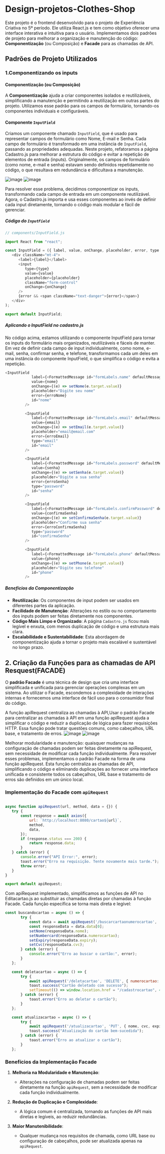 # Design-projetos-Clothes-Shop
 
Este projeto é o frontend desenvolvido para o projeto de Experiência Criativa no 5º período. Ele utiliza React.js e tem como objetivo oferecer uma interface interativa e intuitiva para o usuário. Implementamos dois padrões de projeto para melhorar a organização e manutenção do código: **Componentização** (ou Composição) e **Facade** para as chamadas de API.

## Padrões de Projeto Utilizados
### 1.Componentizando os inputs
####  Componentização (ou Composição) 

A **Componentização** ajuda a criar componentes isolados e reutilizáveis, simplificando a manutenção e permitindo a reutilização em outras partes do projeto. Utilizamos esse padrão para os campos de formulário, tornando-os componentes individuais e configuráveis.

#### Componente `InputField`

Criamos um componente chamado `InputField`, que é usado para representar campos de formulário como Nome, E-mail e Senha. Cada campo de formulário é transformado em uma instância de `InputField`, passando as propriedades adequadas.
Neste projeto, refatoramos a página Cadastro.js para melhorar a estrutura do código e evitar a repetição de elementos de entrada (inputs). Originalmente, os campos de formulário (como nome, e-mail e senha) estavam sendo definidos repetidamente no código, o que resultava em redundância e dificultava a manutenção.

![image](https://github.com/user-attachments/assets/d933dd5c-b998-415c-b83b-8f6caf49046f)
![image](https://github.com/user-attachments/assets/a7606026-dc24-4275-88e7-3fb970ed603e)

   Para resolver esse problema, decidimos componentizar os inputs, transformando cada campo de entrada em um componente reutilizável. Agora, o Cadastro.js importa e usa esses componentes ao invés de definir cada input diretamente, tornando o código mais modular e fácil de gerenciar.

##### Código do `InputField`

```javascript
// components/InputField.js

import React from "react";

const InputField = ({ label, value, onChange, placeholder, error, type = "text" }) => (
   <div className="mt-4">
      <label>{label}</label>
      <input
         type={type}
         value={value}
         placeholder={placeholder}
         className="form-control"
         onChange={onChange}
      />
      {error && <span className="text-danger">{error}</span>}
   </div>
);

export default InputField;

```
##### Aplicando o InputField no cadastro.js
No código acima, estamos utilizando o componente InputField para tornar os inputs do formulário mais organizados, reutilizáveis e fáceis de manter. Em vez de definir cada campo de input individualmente, como nome, e-mail, senha, confirmar senha, e telefone, transformamos cada um deles em uma instância do componente InputField, o que simplifica o código e evita a repetição.
```javascript
<InputField
            label={<FormattedMessage id="formLabels.name" defaultMessage="Nome" />}
            value={nome}
            onChange={(e) => setNome(e.target.value)}
            placeholder="Digite seu nome"
            error={erroNome}
            id="nome"
         />

         <InputField
            label={<FormattedMessage id="formLabels.email" defaultMessage="Email" />}
            value={email}
            onChange={(e) => setEmail(e.target.value)}
            placeholder="email@email.com"
            error={erroEmail}
            type="email"
            id="email"
         />

         <InputField
            label={<FormattedMessage id="formLabels.password" defaultMessage="Senha" />}
            value={senha}
            onChange={(e) => setSenha(e.target.value)}
            placeholder="Digite a sua senha"
            error={erroSenha}
            type="password"
            id="senha"
         />

         <InputField
            label={<FormattedMessage id="formLabels.confirmPassword" defaultMessage="Confirmar Senha" />}
            value={confirmaSenha}
            onChange={(e) => setConfirmaSenha(e.target.value)}
            placeholder="Confirme sua senha"
            error={erroConfirmaSenha}
            type="password"
            id="confirmaSenha"
         />

         <InputField
            label={<FormattedMessage id="formLabels.phone" defaultMessage="Telefone" />}
            value={phone}
            onChange={(e) => setPhone(e.target.value)}
            placeholder="Digite seu telefone"
            id="phone"
         />
```
 ##### Benefícios da Componentização

- **Reutilização**: Os componentes de input podem ser usados em diferentes partes da aplicação.
- **Facilidade de Manutenção**: Alterações no estilo ou no comportamento dos inputs podem ser feitas diretamente nos componentes.
- **Código Mais Limpo e Organizado**: A página `Cadastro.js` ficou mais legível e enxuta, com menos duplicação de código e uma estrutura mais clara.
- **Escalabilidade e Sustentabilidade**: Esta abordagem de componentização ajuda a tornar o projeto mais escalável e sustentável no longo prazo.


 
 ## 2. Criação da Funções  para as chamadas de API Resquest(FACADE)
 
 O **padrão Facade** é uma técnica de design que cria uma interface simplificada e unificada para gerenciar operações complexas em um sistema. Ao utilizar o Facade, escondemos a complexidade de interações internas e fornecemos uma interface de fácil uso para o consumidor final do código.

A função apiRequest centraliza as chamadas à API,Usar o padrão Facade para centralizar as chamadas à API em uma função apiRequest ajuda a simplificar o código e reduzir a duplicação de lógica para fazer requisições HTTP. Essa função pode tratar questões comuns, como cabeçalhos, URL base, e tratamento de erros.
![image](https://github.com/user-attachments/assets/4d2c1b00-e1d4-4b35-9828-653302e1a465)
 ![image](https://github.com/user-attachments/assets/c00351da-22f5-44f4-8af5-c37ac95b3957)
 
Melhorar modularidade e manutenção: quaisquer mudanças na configuração de chamadas podem ser feitas diretamente na apiRequest, sem necessidade de modificar cada função individualmente.
  Para resolver esses problemas, implementamos o padrão Facade na forma de uma função apiRequest. Esta função centraliza as chamadas de API, simplificando o código e eliminando duplicações ao fornecer uma interface unificada e consistente  todos os cabeçalhos, URL base e tratamento de erros são definidos em um único local. 

 ### Implementação do Facade com `apiRequest`
 ```javascript

async function apiRequest(url, method, data = {}) {
    try {
        const response = await axios({
            url: `http://localhost:8080/cartao${url}`,
            method,
            data,
        });
        if (response.status === 200) {
            return response.data;
        }
    } catch (error) {
        console.error("API Error:", error);
        toast.error("Erro na requisição. Tente novamente mais tarde.");
        throw error;
    }
}

export default apiRequest;

```
 
Com apiRequest implementado, simplificamos as funções de API no Editacartao.js ao substituir as chamadas diretas por chamadas à função Facade. Cada função específica se torna mais direta e legível:

  
 ```javascript
const buscandocartao = async () => {
        try {
            const data = await apiRequest('/buscarcartaonumerocartao', 'POST', { numerocartao: Numbercard });
            const responseData = data.data[0];
            setNome(responseData.nome);
            setNumbercard(responseData.numerocartao);
            setExpiry(responseData.expiry);
            setCvc(responseData.cvc);
        } catch (error) {
            console.error("Erro ao buscar o cartão:", error);
        }
    };

    const deletacartao = async () => {
        try {
            await apiRequest('/deletacartao', 'DELETE', { numerocartao: Numbercard });
            toast.success("Cartão deletado com sucesso");
            setTimeout(() => window.location.href = "/cadastrocartao", 4000);
        } catch (error) {
            toast.error("Erro ao deletar o cartão");
        }
    };

    const atualizacartao = async () => {
        try {
            await apiRequest('/atualizacartao', 'PUT', { nome, cvc, expiry });
            toast.success("Atualização do cartão bem-sucedida");
        } catch (error) {
            toast.error("Erro ao atualizar o cartão");
        }
    };
```
### Benefícios da Implementação Facade

1. **Melhoria na Modularidade e Manutenção**:
   - Alterações na configuração de chamadas podem ser feitas diretamente na função `apiRequest`, sem a necessidade de modificar cada função individualmente.

2. **Redução de Duplicação e Complexidade**:
   - A lógica comum é centralizada, tornando as funções de API mais diretas e legíveis, ao reduzir redundâncias.

3. **Maior Manutenibilidade**:
   - Qualquer mudança nos requisitos de chamada, como URL base ou configuração de cabeçalhos, pode ser atualizada apenas na `apiRequest`.


